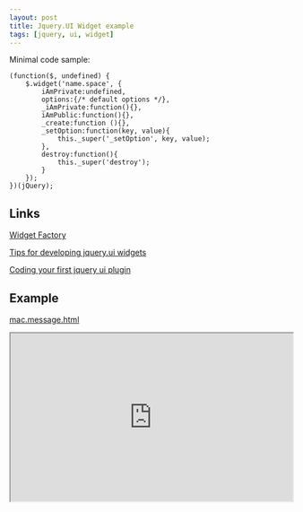 ```yaml
---
layout: post
title: Jquery.UI Widget example
tags: [jquery, ui, widget]
---
```


Minimal code sample:

    (function($, undefined) {
        $.widget('name.space', {
            iAmPrivate:undefined,
            options:{/* default options */},
            _iAmPrivate:function(){},
            iAmPublic:function(){},
            _create:function (){},
            _setOption:function(key, value){
                this._super('_setOption', key, value);
            },
            destroy:function(){
                this._super('destroy');
            }
        });
    })(jQuery);

Links
-----

[Widget Factory](http://ajpiano.com/widgetfactory/)

[Tips for developing jquery.ui widgets](http://www.erichynds.com/jquery/tips-for-developing-jquery-ui-widgets/)

[Coding your first jquery ui plugin](http://net.tutsplus.com/tutorials/javascript-ajax/coding-your-first-jquery-ui-plugin/)

Example
-------

[mac.message.html](http://mac-blog.org.ua/examples/jquery/ui/mac.message.html)

<iframe src="http://mac-blog.org.ua/examples/jquery/ui/mac.message.html" width="100%" height="300"></iframe>
